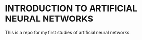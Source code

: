 # INTRODUCTION TO ARTIFICIAL NEURAL NETWORKS

This is a repo for my first studies of artificial neural networks.
